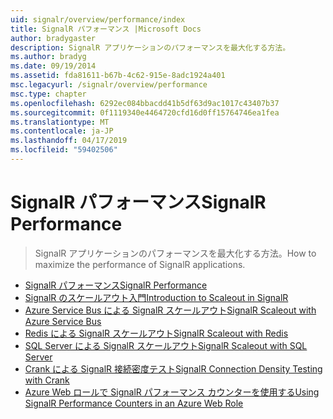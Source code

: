 ```yaml
---
uid: signalr/overview/performance/index
title: SignalR パフォーマンス |Microsoft Docs
author: bradygaster
description: SignalR アプリケーションのパフォーマンスを最大化する方法。
ms.author: bradyg
ms.date: 09/19/2014
ms.assetid: fda81611-b67b-4c62-915e-8adc1924a401
msc.legacyurl: /signalr/overview/performance
msc.type: chapter
ms.openlocfilehash: 6292ec084bbacdd41b5df63d9ac1017c43407b37
ms.sourcegitcommit: 0f1119340e4464720cfd16d0ff15764746ea1fea
ms.translationtype: MT
ms.contentlocale: ja-JP
ms.lasthandoff: 04/17/2019
ms.locfileid: "59402506"
---
```

# <a name="signalr-performance"></a><span data-ttu-id="9003a-103">SignalR パフォーマンス</span><span class="sxs-lookup"><span data-stu-id="9003a-103">SignalR Performance</span></span>

> <span data-ttu-id="9003a-104">SignalR アプリケーションのパフォーマンスを最大化する方法。</span><span class="sxs-lookup"><span data-stu-id="9003a-104">How to maximize the performance of SignalR applications.</span></span>


- [<span data-ttu-id="9003a-105">SignalR パフォーマンス</span><span class="sxs-lookup"><span data-stu-id="9003a-105">SignalR Performance</span></span>](signalr-performance.md)
- [<span data-ttu-id="9003a-106">SignalR のスケールアウト入門</span><span class="sxs-lookup"><span data-stu-id="9003a-106">Introduction to Scaleout in SignalR</span></span>](scaleout-in-signalr.md)
- [<span data-ttu-id="9003a-107">Azure Service Bus による SignalR スケールアウト</span><span class="sxs-lookup"><span data-stu-id="9003a-107">SignalR Scaleout with Azure Service Bus</span></span>](scaleout-with-windows-azure-service-bus.md)
- [<span data-ttu-id="9003a-108">Redis による SignalR スケールアウト</span><span class="sxs-lookup"><span data-stu-id="9003a-108">SignalR Scaleout with Redis</span></span>](scaleout-with-redis.md)
- [<span data-ttu-id="9003a-109">SQL Server による SignalR スケールアウト</span><span class="sxs-lookup"><span data-stu-id="9003a-109">SignalR Scaleout with SQL Server</span></span>](scaleout-with-sql-server.md)
- [<span data-ttu-id="9003a-110">Crank による SignalR 接続密度テスト</span><span class="sxs-lookup"><span data-stu-id="9003a-110">SignalR Connection Density Testing with Crank</span></span>](signalr-connection-density-testing-with-crank.md)
- [<span data-ttu-id="9003a-111">Azure Web ロールで SignalR パフォーマンス カウンターを使用する</span><span class="sxs-lookup"><span data-stu-id="9003a-111">Using SignalR Performance Counters in an Azure Web Role</span></span>](using-signalr-performance-counters-in-an-azure-web-role.md)
